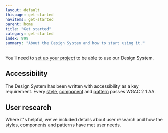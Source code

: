 ```yaml
---
layout: default
thispage: get-started
navitems: get-started
parent: home
title: "Get started"
category: get-started
index: 999
summary: "About the Design System and how to start using it."
---
```


You’ll need to [set up your project](/get-started/installation/) to be able to use our Design System. 

## Accessibility

The Design System has been written with accessibility as a key requirement. Every [style](/styles/), [component](/components/) and [pattern](/patterns/) passes WGAC&nbsp;2.1&nbsp;AA.

## User research

Where it's helpful, we've included details about user research and how the styles, components and patterns have met user needs.

